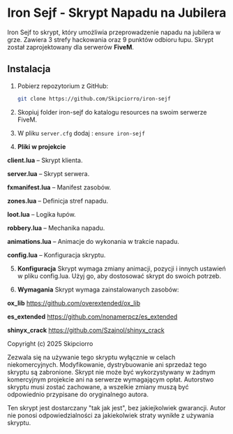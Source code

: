 # Iron Sejf - Skrypt Napadu na Jubilera

Iron Sejf to skrypt, który umożliwia przeprowadzenie napadu na jubilera w grze. Zawiera 3 strefy hackowania oraz 9 punktów odbioru łupu. Skrypt został zaprojektowany dla serwerów **FiveM**.

## Instalacja

1. Pobierz repozytorium z GitHub:
   ```bash
   git clone https://github.com/Skipciorro/iron-sejf
2. Skopiuj folder iron-sejf do katalogu resources na swoim serwerze FiveM.
3. W pliku ```server.cfg``` dodaj :
``` ensure iron-sejf ```

4. **Pliki w projekcie**

  **client.lua** – Skrypt klienta.

  **server.lua** – Skrypt serwera.

  **fxmanifest.lua** – Manifest zasobów.

  **zones.lua** – Definicja stref napadu.

  **loot.lua** – Logika łupów.

  **robbery.lua** – Mechanika napadu.

  **animations.lua** – Animacje do wykonania w trakcie napadu.

  **config.lua** – Konfiguracja skryptu.

5. **Konfiguracja**
Skrypt wymaga zmiany animacji, pozycji i innych ustawień w pliku config.lua. Użyj go, aby dostosować skrypt do swoich potrzeb.

6. **Wymagania**
Skrypt wymaga zainstalowanych zasobów:


**ox_lib**  https://github.com/overextended/ox_lib

**es_extended**  https://github.com/nonamerpcz/es_extended

**shinyx_crack**  https://github.com/Szajnol/shinyx_crack





Copyright (c) 2025 Skipciorro

Zezwala się na używanie tego skryptu wyłącznie w celach niekomercyjnych. Modyfikowanie, dystrybuowanie ani sprzedaż tego skryptu są zabronione. Skrypt nie może być wykorzystywany w żadnym komercyjnym projekcie ani na serwerze wymagającym opłat. Autorstwo skryptu musi zostać zachowane, a wszelkie zmiany muszą być odpowiednio przypisane do oryginalnego autora.

Ten skrypt jest dostarczany "tak jak jest", bez jakiejkolwiek gwarancji. Autor nie ponosi odpowiedzialności za jakiekolwiek straty wynikłe z używania skryptu.

